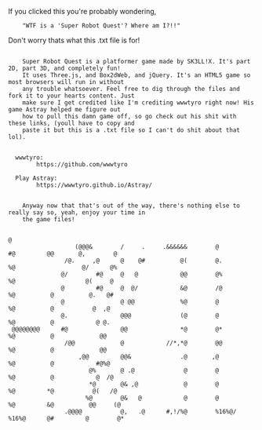 
If you clicked this you're probably wondering,
    
    
        "WTF is a 'Super Robot Quest'? Where am I?!!"


Don't worry thats what this .txt file is for!

~~~~~~~~~~~~~~~~~~~~~~~~~~~~~~~~~~~~~~~~~~~~~~~~~~~~~~~~~~~~~~~~~~~~~~~~~~~~~~~~~~~~~~~~~~~~~~~~~~~~~~~~~~~

    Super Robot Quest is a platformer game made by SK3LL!X. It's part 2D, part 3D, and completely fun!
    It uses Three.js, and Box2dWeb, and jQuery. It's an HTML5 game so most browsers will run in without
    any trouble whatsoever. Feel free to dig through the files and fork it to your hearts content. Just
    make sure I get credited like I'm crediting wwwtyro right now! His game Astray helped me figure out
    how to pull this damn game off, so go check out his shit with these links, (youll have to copy and
    paste it but this is a .txt file so I can't do shit about that lol).
    
~~~~~~~~~~~~~~~~~~~~~~~~~~~~~~~~~~~~~~~~~~~~~~~~~~~~~~~~~~~~~~~~~~~~~~~~~~~~~~~~~~~~~~~~~~~~~~~~~~~~~~~~~~~

      wwwtyro:
            https://github.com/wwwtyro
            
      Play Astray:
            https://wwwtyro.github.io/Astray/
            
~~~~~~~~~~~~~~~~~~~~~~~~~~~~~~~~~~~~~~~~~~~~~~~~~~~~~~~~~~~~~~~~~~~~~~~~~~~~~~~~~~~~~~~~~~~~~~~~~~~~~~~~~~~
    
    Anyway now that that's out of the way, there's nothing else to really say so, yeah, enjoy your time in
    the game files!
                                                                                     
                                                                                         @   
                   (@@@&        /     .     .&&&&&&        @            #@         @@       @,        @    
                /@.     ,@      @    @#          @(        @.           %@                   @/      @%    
               @/        #@     @   @            @@        @%           %@                    @(     @     
               @         #@     @  @/            &@        /@           %@          @          @.   @#     
               @                @ @@             %@        @            %@          @           @  ,@      
               @.               @@@              (@        @            %@          @            @ @.      
 @@@@@@@@      #@               @@               *@        @*           %@          @             @@       
                /@@             @            //*,*@        @@           %@          @             @@       
                    ,@@         @@&              .@       ,@            %@          @            #@%@      
                       @%       @ .@              @        @            %@          @            @  /@     
                       *@       @& ,@             @        @            %@         *@           @(   /@    
                      %@        @&   @            @        @            %@         &@          @@     (@   
                .@@@@           @,   .@      #,!/%@        %16%@/       %16%@      @#         @        @* 
                
                
~~~~~~~~~~~~~~~~~~~~~~~~~~~~~~~~~~~~~~~~~~~~~~~~~~~~~~~~~~~~~~~~~~~~~~~~~~~~~~~~~~~~~~~~~~~~~~~~~~~~~~~~~~~


